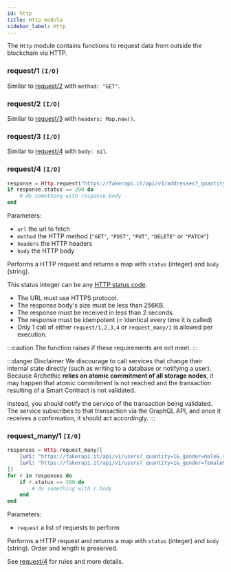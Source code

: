 ```yaml
---
id: http
title: Http module
sidebar_label: Http
---
```


The `Http` module contains functions to request data from outside the blockchain via HTTP.

### request/1 `[I/O]`

Similar to [request/2](#request2-io) with `method: "GET"`.

### request/2 `[I/O]`

Similar to [request/3](#request3-io) with `headers: Map.new()`.

### request/3 `[I/O]`

Similar to [request/4](#request4-io) with `body: nil`.

### request/4 `[I/O]`

```elixir
response = Http.request("https://fakerapi.it/api/v1/addresses?_quantity=1&_seed=watermelon", "GET", Map.new(), nil) # [status: 200, body: "..."]
if response.status == 200 do
    # do something with response.body
end
```

Parameters:

- `url` the url to fetch
- `method` the HTTP method (`"GET"`, `"POST"`, `"PUT"`, `"DELETE"` or `"PATCH"`)
- `headers` the HTTP headers
- `body` the HTTP body

Performs a HTTP request and returns a map with `status` (integer) and `body` (string).

This status integer can be any [HTTP status code](https://developer.mozilla.org/en-US/docs/Web/HTTP/Status).

- The URL must use HTTPS protocol.
- The response body's size must be less than 256KB.
- The response must be received in less than 2 seconds.
- The response must be idempotent (= identical every time it is called)
- Only 1 call of either `request/1,2,3,4` or `request_many/1` is allowed per execution.

:::caution
The function raises if these requirements are not meet.
:::

:::danger Disclaimer
We discourage to call services that change their internal state directly (such as writing to a database or notifying a user). Because Archethic **relies on atomic commitment of all storage nodes**, it may happen that atomic commitment is not reached and the transaction resulting of a Smart Contract is not validated.

Instead, you should notify the service of the transaction being validated. The service subscribes to that transaction via the GraphQL API, and once it receives a confirmation, it should act accordingly.
:::

### request_many/1 `[I/O]`

```elixir
responses = Http.request_many([
    [url: "https://fakerapi.it/api/v1/users?_quantity=1&_gender=male&_seed=cucumber"],
    [url: "https://fakerapi.it/api/v1/users?_quantity=1&_gender=female&_seed=tomato", method: "GET", headers: Map.new(), body: nil]
])
for r in responses do
    if r.status == 200 do
        # do something with r.body
    end
end
```

Parameters:

- `request` a list of requests to perform

Performs a HTTP request and returns a map with `status` (integer) and `body` (string). Order and length is preserved.

See [request/4](#request4-io) for rules and more details.
